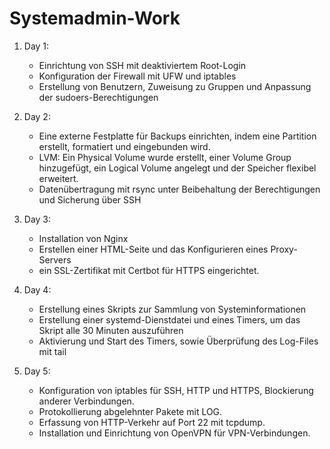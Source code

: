 # Systemadmin-Work

1. Day 1:
    - Einrichtung von SSH mit deaktiviertem Root-Login  
    - Konfiguration der Firewall mit UFW und iptables  
    - Erstellung von Benutzern, Zuweisung zu Gruppen und Anpassung der sudoers-Berechtigungen
      
2. Day 2:
    - Eine externe Festplatte für Backups einrichten, indem eine Partition erstellt, formatiert und eingebunden wird.
    - LVM: Ein Physical Volume wurde erstellt, einer Volume Group hinzugefügt, ein Logical Volume angelegt und der Speicher flexibel erweitert.
    - Datenübertragung mit rsync unter Beibehaltung der Berechtigungen und Sicherung über SSH

3. Day 3:
    - Installation von Nginx
    - Erstellen einer HTML-Seite und das Konfigurieren eines Proxy-Servers
    - ein SSL-Zertifikat mit Certbot für HTTPS eingerichtet.
      
4. Day 4:
    - Erstellung eines Skripts zur Sammlung von Systeminformationen
    - Erstellung einer systemd-Dienstdatei und eines Timers, um das Skript alle 30 Minuten auszuführen
    - Aktivierung und Start des Timers, sowie Überprüfung des Log-Files mit tail

      
4. Day 5:
    - Konfiguration von iptables für SSH, HTTP und HTTPS, Blockierung anderer Verbindungen.
    - Protokollierung abgelehnter Pakete mit LOG.
    - Erfassung von HTTP-Verkehr auf Port 22 mit tcpdump.
    - Installation und Einrichtung von OpenVPN für VPN-Verbindungen.
